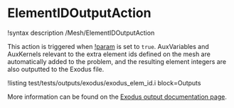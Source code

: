 # ElementIDOutputAction

!syntax description /Mesh/ElementIDOutputAction

This action is triggered when [!param](/Outputs/Exodus/output_extra_element_ids) is set to `true`. AuxVariables and AuxKernels relevant to the extra element ids defined on the mesh are automatically added to the problem, and the resulting element integers are also outputted to the Exodus file.

!listing test/tests/outputs/exodus/exodus_elem_id.i block=Outputs

More information can be found on the [Exodus output documentation page](outputs/Exodus.md).
